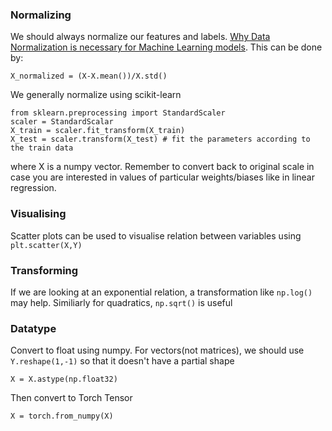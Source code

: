### Normalizing
We should always normalize our features and labels. [Why Data Normalization is necessary for Machine Learning models](https://medium.com/@urvashilluniya/why-data-normalization-is-necessary-for-machine-learning-models-681b65a05029).
This can be done by:
```
X_normalized = (X-X.mean())/X.std()
```
We generally normalize using scikit-learn
```
from sklearn.preprocessing import StandardScaler
scaler = StandardScalar
X_train = scaler.fit_transform(X_train)
X_test = scaler.transform(X_test) # fit the parameters according to the train data
```
where X is a numpy vector. Remember to convert back to original scale in case you are interested in values of particular weights/biases like in linear regression.

### Visualising 
Scatter plots can be used to visualise relation between variables using ```plt.scatter(X,Y)```

### Transforming
If we are looking at an exponential relation, a transformation like ```np.log()``` may help. Similiarly for quadratics, ```np.sqrt()``` is useful

### Datatype
Convert to float using numpy. For vectors(not matrices), we should use ```Y.reshape(1,-1)``` so that it doesn't have a partial shape
```
X = X.astype(np.float32)
```
Then convert to Torch Tensor
```
X = torch.from_numpy(X)
```
